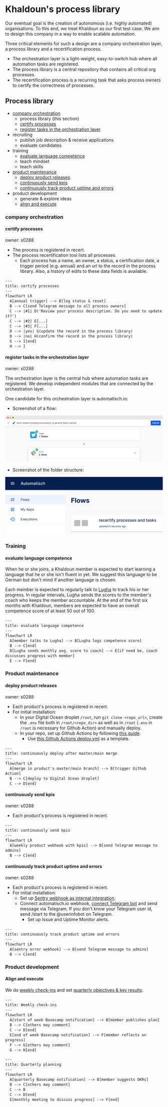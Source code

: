 # Khaldoun's process library

Our eventual goal is the creation of autonomous
(i.e. highly automated) organisations.
To this end, we treat Khaldoun as our first test case.
We aim to design this company in a way to enable scalable automation.

Three critical elements for such a design are a company
orchestration layer, a process library and a recertification process.

- The orchestration layer is a light-weight, easy-to-switch hub
  where all automation tasks are registered.
- The process library is a central repository that contains all
  critical org processes.
- The recertification process is a recurring task that asks
  process owners to certify the correctness of processes.

## Process library

- [company orchestration](#company-orchestration)
  - process library (this section)
  - [certify processes](#certify-processes)
  - [register tasks in the orchestration layer](#register-tasks-in-the-orchestration-layer)
- recruiting
  - publish job description & receive applications
  - evaluate candidates
- training
  - [evaluate language competence](#evaluate-language-competence)
  - teach mindset
  - teach skills
- [product maintenance](#product-maintenance)
  - [deploy product releases](#deploy-product-releases)
  - [continuously send kpis](#continuously-send-kpis)
  - [continuously track product uptime and errors](#continuously-track-product-uptime-and-errors)
- product development
  - generate & explore ideas
  - [align and execute](#align-and-execute)

### company orchestration

#### certify processes

owner: s0288

- The process is registered in recert.
- The process recertification tool lists all processes.
  - Each process has a name, an owner, a status, a certification date,
    a trigger period (e.g. annual) and an url to the record in the process library.
    Also, a history of edits to these data fields is available.

~~~mermaid
---
title: certify processes
---
flowchart LR
  A[annual trigger] --> B[log status & reset]
  B --> C[send Telegram message to all process owners]
  C --> |#1| D('Review your process description. Do you need to update it?')
  C --> |#2| E[...]
  C --> |#3| F[...]
  D --> |yes| G(update the record in the process library)
  D --> |no| H(confirm the record in the process library)
  G --> I[end]
  H --> I
~~~

#### register tasks in the orchestration layer

owner: s0288

The orchestration layer is the central hub
where automation tasks are registered.
We develop independent modules
that are connected by the orchestration layer.

One candidate for this orchestration layer is automatisch.io:

- Screenshot of a flow:
<img src="./imgs/screenshot-automatisch-flow.png">

- Screenshot of the folder structure:
<img src="./imgs/screenshot-automatisch-folder.png">

### Training

#### evaluate language competence

When he or she joins, a Khaldoun member is expected
to start learning a language that he or she isn't fluent in yet.
We suggest this language to be German
but don't mind if another language is chosen.

Each member is expected to regularly talk to [Lugha](https://lugha.xyz/)
to track his or her progress.
In regular intervals, Lugha sends the scores to the member's coach
who keeps the member accountable.
At the end of the first six months with Khaldoun,
members are expected to have an overall competence score
of at least 50 out of 100.

~~~mermaid
---
title: evaluate language competence
---
flowchart LR
  A[member talks to Lugha] --> B[Lugha logs competence score]
  B --> C[end]
  D[Lugha sends monthly avg. score to coach] --> E[if need be, coach discusses progress with member]
  E --> F[end]
~~~

### Product maintenance

#### deploy product releases

owner: s0288

- Each product's process is registered in recert.
- For initial installation:
  - In your Digital Ocean droplet `/root`, run `git clone <repo_url>`, create the `.env` file both in `/root/<repo_dir>` as well as in `/root` (`.env` in `/root` is necessary for Github Action) and manually deploy.
  - In your repo, set up Github Actions by following [this guide](https://medium.com/swlh/how-to-deploy-your-application-to-digital-ocean-using-github-actions-and-save-up-on-ci-cd-costs-74b7315facc2).
    - Use [this Github Actions deploy.yml](https://github.com/khaldoun-xyz/lugha/blob/main/.github/workflows/deploy.yml)
      as a template.

~~~mermaid
---
title: continuously deploy after master/main merge
---
flowchart LR
  A[merge in product's master/main branch] --> B[trigger Github Action]
  B --> C[deploy to Digital Ocean droplet]
  C --> D[end]
~~~

#### continuously send kpis

owner: s0288

- Each product's process is registered in recert.

~~~mermaid
---
title: continuously send kpis
---
flowchart LR
  A[weekly product webhook with kpis] --> B[send Telegram message to admins]
  B --> C[end]
~~~

#### continuously track product uptime and errors

owner: s0288

- Each product's process is registered in recert.
- For initial installation:
  - Set up [Sentry webhook as internal integration](https://docs.sentry.io/organization/integrations/integration-platform/webhooks/issue-alerts/).
  - Connect automatisch.io webhook, [connect Telegram bot](https://automatisch.io/docs/apps/telegram-bot/connection) and send message via Telegram. If you don't know your Telegram user id, send /start to the @userinfobot on Telegram.
    - Set up Issue and Uptime Monitor alerts.

~~~mermaid
---
title: continuously track product uptime and errors
---
flowchart LR
  A[sentry error webhook] --> B[send Telegram message to admins]
  B --> C[end]
~~~

### Product development

#### Align and execute

We do [weekly check-ins](/README.md#weekly-check-ins)
and set [quarterly objectives & key results](/README.md#quarterly-planning).

~~~mermaid
---
title: Weekly check-ins
---
flowchart LR
  A[start of week Basecamp notification] --> B[member publishes plan]
  B --> C[others may comment]
  C --> D[end]
  E[end of week Basecamp notification] --> F[member reflects on progress]
  F --> G[others may comment]
  G --> H[end]
~~~

~~~mermaid
---
title: Quarterly planning
---
flowchart LR
  A[quarterly Basecamp notification] --> B[member suggests OKRs]
  B --> C[others may comment]
  C --> B
  C --> D[end]
  E[monthly meeting to discuss progress] --> F[end]
~~~
